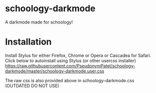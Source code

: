 # schoology-darkmode
A darkmode made for schoology!
# Installation
Install Stylus for either Firefox, Chrome or Opera or Cascadea for Safari.  
Click below to autoinstall using Stylus (or other usercss installer)
https://raw.githubusercontent.com/PseudonymPatel/schoology-darkmode/master/schoology-darkmode.user.css

The raw css is also provided above in schoology-darkmode.css (OUTDATED DO NOT USE)
